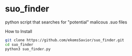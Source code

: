 # suo_finder
python script that searches for "potential" malicous .suo files


 How to Install

```bash
git clone https://github.com/ekomsSavior/suo_finder.git
cd suo_finder
python3 suo_finder.py
```
